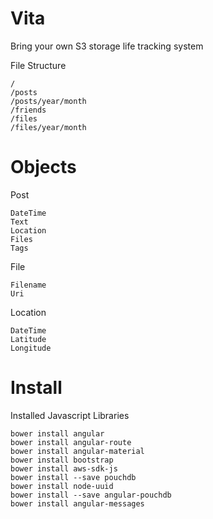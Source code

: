 # Vita
Bring your own S3 storage life tracking system


File Structure

    /
    /posts
    /posts/year/month
    /friends
    /files
    /files/year/month

# Objects
Post

    DateTime
    Text
    Location
    Files
    Tags


File

    Filename
    Uri



Location
    
    DateTime
    Latitude
    Longitude
    



# Install
Installed Javascript Libraries

    bower install angular
    bower install angular-route
    bower install angular-material
    bower install bootstrap
    bower install aws-sdk-js
    bower install --save pouchdb
    bower install node-uuid
    bower install --save angular-pouchdb
    bower install angular-messages


